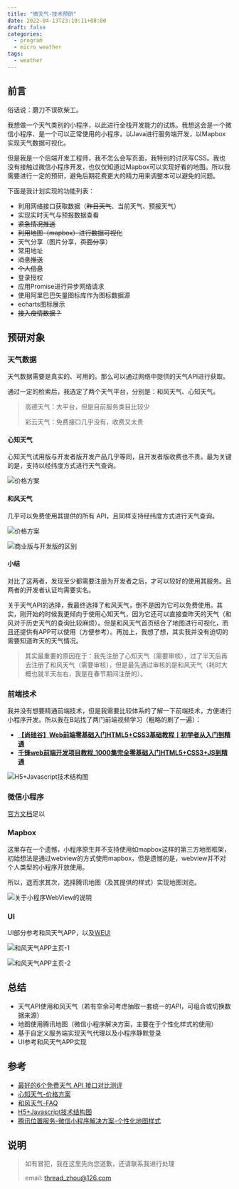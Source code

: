 ```yaml
---
title: "微天气-技术预研"
date: 2022-04-13T23:19:11+08:00
draft: false
categories: 
  - program
  - micro weather
tags: 
  - weather
---
```


## 前言

俗话说：磨刀不误砍柴工。

我想做一个天气类别的小程序，以此进行全栈开发能力的试炼。我想这会是一个微信小程序、是一个可以正常使用的小程序，以Java进行服务端开发，以Mapbox实现天气数据可视化。

但是我是一个后端开发工程师，我不怎么会写页面，我特别的讨厌写CSS。我也没有接触过微信小程序开发，也仅仅知道过Mapbox可以实现好看的地图。所以我需要进行一定的预研，避免后期花费更大的精力用来调整本可以避免的问题。

<!-- more -->

下面是我计划实现的功能列表：

- 利用网络接口获取数据（~~昨日天气~~、当前天气、预报天气）
- 实现实时天气与预报数据查看
- ~~紧急情况推送~~
- ~~利用地图（mapbox）进行数据可视化~~
- 天气分享（图片分享，~~页面分享~~）
- 常用地址
- ~~消息推送~~
- ~~个人信息~~
- 登录授权
- 应用Promise进行异步网络请求
- 使用阿里巴巴矢量图标库作为图标数据源
- echarts图标展示
- ~~接入疫情数据？~~

## 预研对象

### 天气数据

天气数据需要是真实的、可用的。那么可以通过网络中提供的天气API进行获取。

通过一定的检索后，我选定了两个天气平台，分别是：和风天气、心知天气。

> 高德天气：大平台，但是目前服务类目比较少
>
> 彩云天气：免费接口几乎没有，收费又太贵

#### 心知天气

心知天气试用版与开发者版开发产品几乎等同，且开发者版收费也不贵。最为关键的是，支持以经纬度方式进行天气查询。

![价格方案](https://img.zhoujian.site/knowledge-base/fuyi-weather/20220420230608.png)

#### 和风天气

几乎可以免费使用其提供的所有 API，且同样支持经纬度方式进行天气查询。

![价格方案](https://img.zhoujian.site/knowledge-base/fuyi-weather/20220420230832.png)

![商业版与开发版的区别](https://img.zhoujian.site/knowledge-base/fuyi-weather/20220420230608.png)

#### 小结

对比了这两者，发现至少都需要注册为开发者之后，才可以较好的使用其服务。且两者的开发者认证均需要实名。

关于天气API的选择，我最终选择了和风天气，倒不是因为它可以免费使用。其实，刚开始的时候我更倾向于使用心知天气，因为它还可以直接查昨天的天气（和风对于历史天气的查询比较麻烦）。但是和风天气首页结合了地图进行可视化，而且还提供有APP可以使用（方便参考）。再加上，我想了想，其实我并没有迫切的需要知道昨天的天气情况。

> 其实最重要的原因在于：我先注册了心知天气（需要审核），过了半天后再去注册了和风天气（需要审核），但是最先通过审核的是和风天气（耗时大概也就半天左右，我是在春节期间注册的）。

### 前端技术

我并没有想要精通前端技术，但是我需要比较体系的了解一下前端技术，方便进行小程序开发。所以我在B站找了两门前端视频学习（粗略的刷了一遍）：

- ****[【尚硅谷】Web前端零基础入门HTML5+CSS3基础教程丨初学者从入门到精通](https://www.bilibili.com/video/BV1XJ411X7Ud?spm_id_from=333.880.my_history.page.click)****
- ****[千锋web前端开发项目教程_1000集完全零基础入门HTML5+CSS3+JS到精通](https://www.bilibili.com/video/BV17z4y1D7Yj?spm_id_from=333.337.search-card.all.click)****

![H5+Javascript技术结构图](https://img.zhoujian.site/knowledge-base/fuyi-weather/Front%20End.png)

### 微信小程序

[官方文档](https://developers.weixin.qq.com/miniprogram/dev/framework/)足以

### Mapbox

这里存在一个遗憾，小程序原生并不支持使用如mapbox这样的第三方地图框架，初始想法是通过webview的方式使用mapbox，但是遗憾的是，webview并不对个人类型的小程序开放使用。

所以，退而求其次，选择腾讯地图（及其提供的样式）实现地图浏览。

![关于小程序WebView的说明](https://img.zhoujian.site/knowledge-base/fuyi-weather/20220420232504.png)

### UI

UI部分参考和风天气APP，以及[WEUI](https://developers.weixin.qq.com/miniprogram/dev/platform-capabilities/extended/weui/)

![和风天气APP主页-1](https://img.zhoujian.site/knowledge-base/fuyi-weather/20220420232540.png)

![和风天气APP主页-2](https://img.zhoujian.site/knowledge-base/fuyi-weather/20220420232553.png)

## 总结

- 天气API使用和风天气（若有空余可考虑抽取一套统一的API，可组合或切换数据来源）
- 地图使用腾讯地图（微信小程序解决方案，主要在于个性化样式的使用）
- 基于自定义服务端实现天气代理以及小程序静默登录
- UI参考和风天气APP实现

## 参考

- [最好的6个免费天气 API 接口对比测评](https://segmentfault.com/a/1190000041210520)
- [心知天气-价格方案](https://segmentfault.com/a/1190000041210520)
- [和风天气-FAQ](https://dev.qweather.com/help/general/)
- [H5+Javascript技术结构图](https://www.processon.com/view/link/625442410791290727c13c0c#map)
- [腾讯位置服务-微信小程序解决方案-个性化地图样式](https://lbs.qq.com/product/miniapp/customized/)

## 说明

> 如有冒犯，我在这里先向您道歉，还请联系我进行处理
> 
> email: thread_zhou@126.com